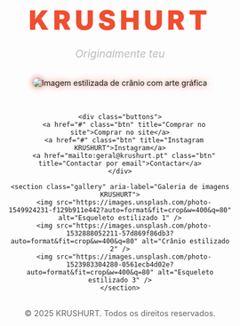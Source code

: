 <!DOCTYPE html>
<html lang="pt">
<head>
  <meta charset="UTF-8" />
  <meta name="viewport" content="width=device-width, initial-scale=1" />
  <title>KRUSHURT - Originalmente teu</title>
  <style>
    /* Reset básico */
    * {
      margin: 0;
      padding: 0;
      box-sizing: border-box;
    }

    body {
      font-family: 'Segoe UI', Tahoma, Geneva, Verdana, sans-serif;
      background-color: #121212;
      color: #eee;
      min-height: 100vh;
      display: flex;
      flex-direction: column;
      align-items: center;
      padding: 2rem 1rem;
    }

    header {
      text-align: center;
      margin-bottom: 2rem;
    }

    header h1 {
      font-size: 3rem;
      letter-spacing: 0.15em;
      font-weight: 900;
      color: #f04e30;
      margin-bottom: 0.2rem;
    }

    header p {
      font-size: 1.2rem;
      font-style: italic;
      color: #bbb;
    }

    main {
      max-width: 900px;
      width: 100%;
      text-align: center;
    }

    .hero-img {
      max-width: 100%;
      height: auto;
      border-radius: 10px;
      margin-bottom: 2rem;
      filter: drop-shadow(0 0 6px #f04e30);
    }

    .buttons {
      display: flex;
      justify-content: center;
      gap: 1.5rem;
      margin-bottom: 3rem;
      flex-wrap: wrap;
    }

    .btn {
      background-color: #f04e30;
      border: none;
      color: white;
      padding: 0.85rem 2.2rem;
      font-size: 1.1rem;
      font-weight: 700;
      border-radius: 35px;
      cursor: pointer;
      box-shadow: 0 4px 10px rgba(240, 78, 48, 0.7);
      transition: background-color 0.3s ease, transform 0.2s ease;
      text-decoration: none;
      display: inline-flex;
      align-items: center;
      justify-content: center;
      user-select: none;
    }

    .btn:hover {
      background-color: #d93e1d;
      transform: scale(1.05);
      box-shadow: 0 6px 15px rgba(217, 62, 29, 0.9);
    }

    .btn:active {
      transform: scale(0.97);
    }

    section.gallery {
      display: grid;
      grid-template-columns: repeat(auto-fit, minmax(260px, 1fr));
      gap: 1.5rem;
      margin-bottom: 3rem;
    }

    section.gallery img {
      width: 100%;
      height: 260px;
      object-fit: cover;
      border-radius: 15px;
      filter: drop-shadow(0 0 8px #f04e30);
      transition: transform 0.3s ease;
      cursor: pointer;
    }

    section.gallery img:hover {
      transform: scale(1.05);
    }

    footer {
      font-size: 0.9rem;
      color: #666;
      text-align: center;
      margin-top: auto;
      padding-top: 1rem;
      user-select: none;
    }

    /* Responsivo */
    @media (max-width: 480px) {
      header h1 {
        font-size: 2.2rem;
      }
      .btn {
        font-size: 1rem;
        padding: 0.75rem 1.5rem;
      }
      section.gallery img {
        height: 200px;
      }
    }
  </style>
</head>
<body>
  <header>
    <h1>KRUSHURT</h1>
    <p>Originalmente teu</p>
  </header>

  <main>
    <img 
      class="hero-img" 
      src="https://images.unsplash.com/photo-1506744038136-46273834b3fb?auto=format&fit=crop&w=800&q=80" 
      alt="Imagem estilizada de crânio com arte gráfica" 
    />

    <div class="buttons">
      <a href="#" class="btn" title="Comprar no site">Comprar no site</a>
      <a href="#" class="btn" title="Instagram KRUSHURT">Instagram</a>
      <a href="mailto:geral@krushurt.pt" class="btn" title="Contactar por email">Contactar</a>
    </div>

    <section class="gallery" aria-label="Galeria de imagens KRUSHURT">
      <img src="https://images.unsplash.com/photo-1549924231-f129b911e442?auto=format&fit=crop&w=400&q=80" alt="Esqueleto estilizado 1" />
      <img src="https://images.unsplash.com/photo-1532888052211-57d869f86db3?auto=format&fit=crop&w=400&q=80" alt="Crânio estilizado 2" />
      <img src="https://images.unsplash.com/photo-1523983304280-0561ecb4d02e?auto=format&fit=crop&w=400&q=80" alt="Esqueleto estilizado 3" />
    </section>
  </main>

  <footer>
    © 2025 KRUSHURT. Todos os direitos reservados.
  </footer>
</body>
</html>
